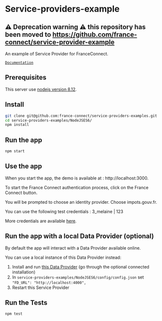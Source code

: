 # Service-providers-example

## :warning: Deprecation warning :warning: this repository has been moved to https://github.com/france-connect/service-provider-example

An example of Service Provider for FranceConnect.

[`Documentation`](https://partenaires.franceconnect.gouv.fr/fournisseur-service)

## Prerequisites

This server use [nodejs version 8.12](https://nodejs.org/en/download/).

## Install

```bash
git clone git@github.com:france-connect/service-providers-examples.git
cd service-providers-examples/NodeJSES6/
npm install
```

##  Run the app

```bash
npm start
```

## Use the app 

When you start the app, the demo is available at : http://localhost:3000.

To start the France Connect authentication process, click on the France Connect button.

You will be prompted to choose an identity provider. Choose impots.gouv.fr.

You can use the following test credentials : 3_melaine | 123

More credentials are available [here](https://github.com/france-connect/identity-providers-examples/blob/master/NodeJSES6/data/database.csv).

## Run the app with a local Data Provider (optional)

By default the app will interact with a Data Provider available online.

You can use a local instance of this Data Provider instead:

1. Install and run [this Data Provider](https://github.com/france-connect/data-providers-examples/tree/master/nodejs_ES6) (go through the optional connected installation)
2. In `service-providers-examples/NodeJSES6/config/config.json` set `"FD_URL": "http://localhost:4000",`
3. Restart this Service Provider

##  Run the Tests

```bash
npm test
```
